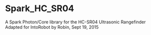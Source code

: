 # Spark_HC_SR04
A Spark Photon/Core library for the HC-SR04 Ultrasonic Rangefinder
Adapted for IntoRobot by Robin, Sept 19, 2015
